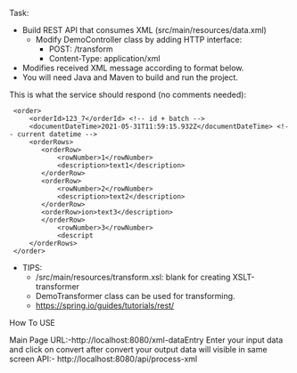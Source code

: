Task:
 * Build REST API that consumes XML (src/main/resources/data.xml) 
    * Modify DemoController class by adding HTTP interface:
         * POST: /transform
         * Content-Type: application/xml
 * Modifies received XML message according to format below.
 * You will need Java and Maven to build and run the project.

This is what the service should respond (no comments needed):
     
     <order>
         <orderId>123_7</orderId> <!-- id + batch -->
         <documentDateTime>2021-05-31T11:59:15.932Z</documentDateTime> <!-- current datetime -->
         <orderRows>
            <orderRow>
                <rowNumber>1</rowNumber>
                <description>text1</description>
            </orderRow>
            <orderRow>
                <rowNumber>2</rowNumber>
                <description>text2</description>
            </orderRow>
            <orderRow>ion>text3</description>
            </orderRow>
                <rowNumber>3</rowNumber>
                <descript
         </orderRows>
     </order>


* TIPS:
  * /src/main/resources/transform.xsl: blank for creating XSLT-transformer
  * DemoTransformer class can be used for transforming.
  * https://spring.io/guides/tutorials/rest/

How To USE 

Main Page URL:-http://localhost:8080/xml-dataEntry
Enter your input data and click on convert after convert your output data will visible in same screen
API:- http://localhost:8080/api/process-xml